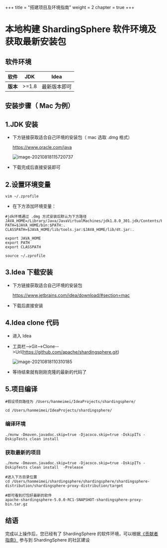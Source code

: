 +++
title = "搭建项目及环境指南"
weight = 2
chapter = true
+++


# 本地构建 ShardingSphere 软件环境及获取最新安装包

## 软件环境

| **软件** | **JDK** |   **Idea**   |
| :------: | :-----: | :----------: |
| **版本** |  >=1.8  | 最新版本即可 |

## 安装步骤（ Mac 为例）

## 1.JDK 安装

- 下方链接获取适合自己环境的安装包（ mac 选取 .dmg 格式）

	https://www.oracle.com/java

	![image-20210818115720737](https://note.youdao.com/yws/public/resource/ae044dae27b19d4d2f191c76e6df0a10/xmlnote/WEBRESOURCE98df8ecd49565fed4be4dfe594d04521/17060)

- 下载完成后直接安装即可



## 2.设置环境变量

```shell
vim ~/.zprofile
```

- 在下方添加环境变量：

```shell
#jdk环境通过 .dmg 方式安装后默认为下方路径
JAVA_HOME=/Library/Java/JavaVirtualMachines/jdk1.8.0_301.jdk/Contents/Home
PATH=$JAVA_HOME/bin:$PATH:.
CLASSPATH=$JAVA_HOME/lib/tools.jar:$JAVA_HOME/lib/dt.jar:.

export JAVA_HOME
export PATH
export CLASSPATH
```

```shell
source ~/.zprofile
```



## 3.Idea 下载安装

- 下方链接获取适合自己环境的安装包

	https://www.jetbrains.com/idea/download/#section=mac
- 下载后直接安装



## 4.Idea clone 代码

- 进入 Idea
- 工具栏-->Git-->Clone-->Url(https://github.com/apache/shardingsphere.git)

	![image-20210818110310185](https://note.youdao.com/yws/public/resource/d2c90a133be6216fadf355a5693af603/xmlnote/WEBRESOURCE714e7e0a63d84257f20230dbcc92fbbe/17045)
- 等待结束就有刚刚克隆的最新的代码了



## 5.项目编译

```shell
#假设项目路径为 /Users/hanmeimei/IdeaProjects/shardingsphere/

cd /Users/hanmeimei/IdeaProjects/shardingsphere/
```

### 编译环境

```shell
./mvnw -Dmaven.javadoc.skip=true -Djacoco.skip=true -DskipITs -DskipTests clean install
```

### 获取最新的项目

```shell
./mvnw -Dmaven.javadoc.skip=true -Djacoco.skip=true -DskipITs -DskipTests clean install  -Prelease

#进入下方目录位置
cd /Users/hanmeimei/shardingsphere/shardingsphere/shardingsphere-distribution/shardingsphere-proxy-distribution/target

#即可看到打包好最新的软件
apache-shardingsphere-5.0.0-RC1-SNAPSHOT-shardingsphere-proxy-bin.tar.gz
```



## 结语

完成以上操作后，您已经有了 ShardingSphere 的软件环境，可以根据[《贡献者指南》](https://shardingsphere.apache.org/community/cn/contribute/contributor/) 参与到 ShardingSphere 的社区建设

